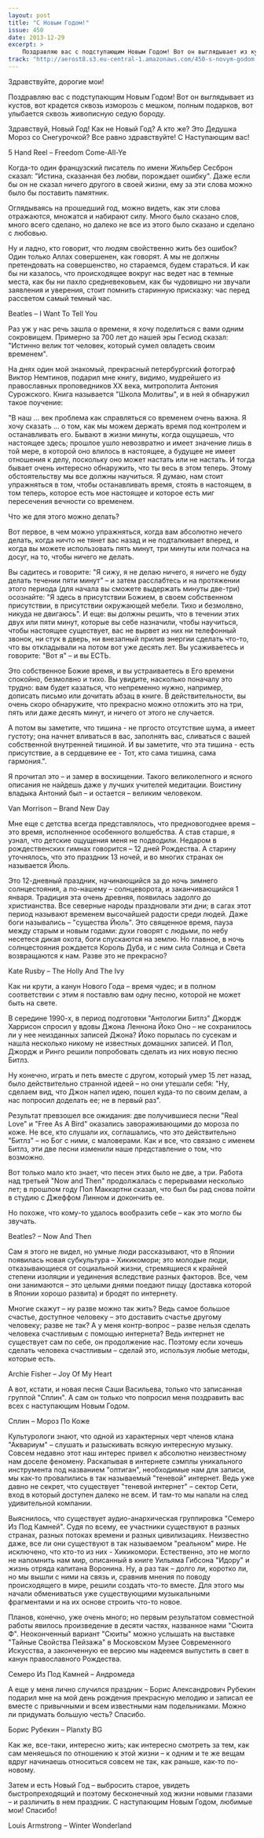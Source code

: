 ```yaml
---
layout: post
title: "С Новым Годом!"
issue: 450
date: 2013-12-29
excerpt: >
    Поздравляю вас с подступающим Новым Годом! Вот он выглядывает из кустов, вот крадется сквозь изморозь с мешком, полным подарков, вот улыбается сквозь живописную седую бороду.
track: "http://aerost8.s3.eu-central-1.amazonaws.com/450-s-novym-godom.mp3"
---
```


Здравствуйте, дорогие мои!

Поздравляю вас с подступающим Новым Годом! Вот он выглядывает из кустов, вот крадется сквозь изморозь с мешком, полным подарков, вот улыбается сквозь живописную седую бороду.

Здравствуй, Новый Год! Как не Новый Год? А кто же? Это Дедушка Мороз со Снегурочкой? Все равно здравствуйте! С Наступающим вас!

5 Hand Reel – Freedom Come-All-Ye

Когда-то один французский писатель по имени Жильбер Сесброн сказал: "Истина, сказанная без любви, порождает ошибку". Даже если бы он не сказал ничего другого в своей жизни, ему за эти слова можно было бы поставить памятник.

Оглядываясь на прошедший год, можно видеть, как эти слова отражаются, множатся и набирают силу. Много было сказано слов, много всего сделано, но далеко не все из этого было сказано и сделано c любовью.

Ну и ладно, кто говорит, что людям свойственно жить без ошибок? Один только Аллах совершенен, как говорят. А мы не должны претендовать на совершенство, но стараемся, будем стараться. И как бы ни казалось, что происходящее вокруг нас ведет нас в темные места, как бы ни пахло средневековьем, как бы чудовищно ни звучали заявления и уверения, стоит помнить старинную присказку: час перед рассветом самый темный час.

Beatles – I Want To Tell You

Раз уж у нас речь зашла о времени, я хочу поделиться с вами одним сокровищем. Примерно за 700 лет до нашей эры Гесиод сказал: "Истинно велик тот человек, который сумел овладеть своим временем".

На днях один мой знакомый, прекрасный петербургский фотограф Виктор Немтинов, подарил мне книгу, видимо, мудрейшего из православных проповедников XX века, митрополита Антония Сурожского. Книга называется "Школа Молитвы", и в ней я обнаружил такое поучение:

"В наш ... век проблема как справляться со временем очень важна. Я хочу сказать ... о том, как мы можем держать время под контролем и останавливать его. Бывают в жизни минуты, когда ощущаешь, что настоящее здесь; прошлое ушло невозвратно и имеет значение лишь в той мере, в которой оно влилось в настоящее, а будущее не имеет отношения к делу, поскольку оно может настать или не настать. И тогда бывает очень интересно обнаружить, что ты весь в этом теперь. Этому обстоятельству мы все должны научиться. Я думаю, нам стоит упражняться в том, чтобы останавливать время, стоять в настоящем, в том теперь, которое есть мое настоящее и которое есть миг пересечения вечности со временем.

Что же для этого можно делать?

Вот первое, в чем можно упражняться, когда вам абсолютно нечего делать, когда ничто не тянет вас назад и не подталкивает вперед, и когда вы можете использовать пять минут, три минуты или полчаса на досуг, на то, чтобы ничего не делать.

Вы садитесь и говорите: "Я сижу, я не делаю ничего, я ничего не буду делать течении пяти минут" – и затем расслабтесь и на протяжении этого периода (для начала вы сможете выдержать минуты две-три) осознайте: "Я здесь в присутствии Божием, в своем собственном присутствии, в присутствии окружающей мебели. Тихо и безмолвно, никуда не двигаюсь". И еще: вы должны решить, что в течении этих двух или пяти минут, которые вы себе назначили, чтобы научиться, чтобы настоящее существует, вас не вырвет из них ни телефонный звонок, ни стук в дверь, ни внезапный прилив энергии сделать что-то, что вы откладывали на потом вот уже десять лет. Вы усаживаетесь и говорите: "Вот я" – и вы ЕСТЬ.

Это собственное Божие время, и вы устраиваетесь в Его времени спокойно, безмолвно и тихо. Вы увидите, насколько поначалу это трудно: вам будет казаться, что непременно нужно, например, дописать письмо или дочитать абзац в книге. В действительности, вы очень скоро обнаружите, что прекрасно можно отложить это на три, пять или даже десять минут, и ничего от этого не случается.

А потом вы заметите, что тишина - не пргосто отсутствие шума, а имеет густоту; она начнет вливаться в вас, заполнять вас, сливаться с вашей собственной внутренней тишиной. И вы заметите, что эта тишина - есть присутствие, а в сердцевине ее - Тот, кто сама тишина, сама гармония.".

Я прочитал это – и замер в восхищении. Такого великолепного и ясного описания не найдешь даже у лучших учителей медитации. Воистину владыка Антоний был – и остается – великим человеком.

Van Morrison – Brand New Day

Мне еще с детства всегда представлялось, что предновогоднее время – это время, исполненное особенного волшебства. А став старше, я узнал, что детские ощущения меня не подводили. Недаром в рождественских гимнах говорится – 12 дней Рождества. А старину уточнялось, что это праздник 13 ночей, и во многих странах он называется Йюль.

Это 12-дневный праздник, начинающийся за до ночь зимнего солнцестояния, а по-нашему – солнцеворота, и заканчивающийся 1 января. Традиция эта очень древняя, появилась задолго до христианства. Все северные народы праздновали эти дни; в сагах этот период называют временем высочайшей радости среди людей. Даже боги назывались – "существа Йюль". Это священное время, пауза между старым и новым годами: духи говорят с людьми, по небу несетеся дикая охота, боги спускаются на землю. Но главное, в ночь солнцестояния рождается Король Дуба, и с ним сила Солнца и Света возвращаются к нам. Разве это не прекрасно?

Kate Rusby – The Holly And The Ivy

Как ни крути, а канун Нового Года – время чудес; и в полном соответствии с этим я поставлю вам одну песню, которой не может быть на свете.

В середине 1990-х, в период подготовки "Антологии Битлз" Джордж Харрисон спросил у вдовы Джона Леннона Йоко Оно – не сохранилось ли у нее неизданных записей Джона? Йоко порылась по сусекам и нашла несколько никому не известных домашних записей. И Пол, Джордж и Ринго решили попробовать сделать из них новую песню Битлз.

Ну конечно, играть и петь вместе с другом, который умер 15 лет назад, было действительно странной идеей – но они утешали себя: "Ну, сделаем вид, что Джон напел идею, пошел куда-то по своим делам, а нас попросил доделать ее; не в первый раз".

Результат превзошел все ожидания: две получившиеся песни "Real Love" и "Free As A Bird" оказались завораживающими до мороза по коже. Не все, кто слушали их, соглашались, что это действительно "Битлз" – но Бог с ними, с маловерами. Как и все, что связано с именем Битлз, эти две песни изменили наше представление о том, что возможно.

Вот только мало кто знает, что песен этих было не две, а три. Работа над третьей "Now and Then" продолжалась с перерывами несколько лет; в прошлом году Пол Маккартни сказал, что был бы рад снова пойти в студию с Джеффом Линном и докончить ее.

Но похоже, что кому-то удалось вообразить себе – как это могло бы звучать.

Beatles? – Now And Then

Сам я этого не видел, но умные люди рассказывают, что в Японии появилась новая субкультура – Хикикомори; это молодые люди, отказывающиеся от социальной жизни, стремящиеся к крайней степени изоляции и уединения вследствие разных факторов. Все, чем они занимаются – это целыми днями поедают пиццу (доставка которой в Японии хорошо развита) и бродят по интернету.

Многие скажут – ну разве можно так жить? Ведь самое большое счастье, доступное человеку – это доставить счастье другому человеку; разве не так? А у меня контр-вопрос – разве нельзя сделать человека счастливым с помощью интернета? Ведь интернет не существует сам по себе, он продолжение нас. Поэтому если хочешь сделать человека счастливым – сделай это, используя любые методы, которые есть.

Archie Fisher – Joy Of My Heart

А вот, кстати, и новая песня Саши Васильева, только что записанная группой "Сплин". А сам он только что попросил меня поздравить вас всех с наступающим Новым Годом.

Сплин – Мороз По Коже

Культурологи знают, что одной из характерных черт членов клана "Аквариум" – слушать и разыскивать всякую интересную музыку. Совсем недавно этот наш интерес привел к абсолютно неизвестному нам доселе феномену. Раскапывая в интернете сэмплы уникального инструмента под названием "оптиган", необходимые нам для записи, мы как-то провалились в так называемый "теневой" интернет. Ведь уже давно не секрет, что существует "теневой интернет" – сектор Сети, вход в который доступен далеко не всем. И там-то мы напали на след удивительной компании.

Выяснилось, что существует аудио-анархическая группировка "Семеро Из Под Камней". Судя по всему, ее участники существуют в разных странах, разных потоках времени и разных цивилизациях. Неизвестно даже, все ли они существуют в так называемом "реальном" мире. Не исключено, что кто-то из них - Хикикомори. Естественно, это не могло не напомнить нам мир, описанный в книге Уильяма Гибсона "Идору" и жизнь отряда капитана Воронина. Ну, а раз так – долго ли, коротко ли, но мы вышли с ними на связь и, сравнив мнения по поводу происходящего в мире, решили создать что-то вместе. Для этого мы начали обмениваться уже существующими музыкальными фрагментами и на их основе строить что-то новое.

Планов, конечно, уже очень много; но первым результатом совместной работы явилось произведение в десяти частях, названное нами "Сюита Ф". Неоконченный вариант "Сюиты" можно услышать на выставке "Тайные Свойства Пейзажа" в Московском Музее Современного Искусства, а законченную ее версию мы надеемся выпустить в свет в канун православного Рождества.

Семеро Из Под Камней – Андромеда

А еще у меня лично случился праздник – Борис Александрович Рубекин подарил мне на мой день рождения прекрасную мелодию и записал ее вместе с привычными и всем известными нам подельниками. Можно ли придумать большую честь? Спасибо.

Борис Рубекин – Planxty BG

Как же, все-таки, интересно жить; как интересно смотреть за тем, как сам меняешься по отношению к этой жизни – к одним и те же вещам вдруг начинаешь относиться совсем не так, как раньше, как-то по-новому.

Затем и есть Новый Год – выбросить старое, увидеть быстропреходящий и поэтому бесконечный ход жизни новыми глазами – и различить в нем праздник. С наступающим Новым Годом, любимые мои! Спасибо!

Louis Armstrong – Winter Wonderland
